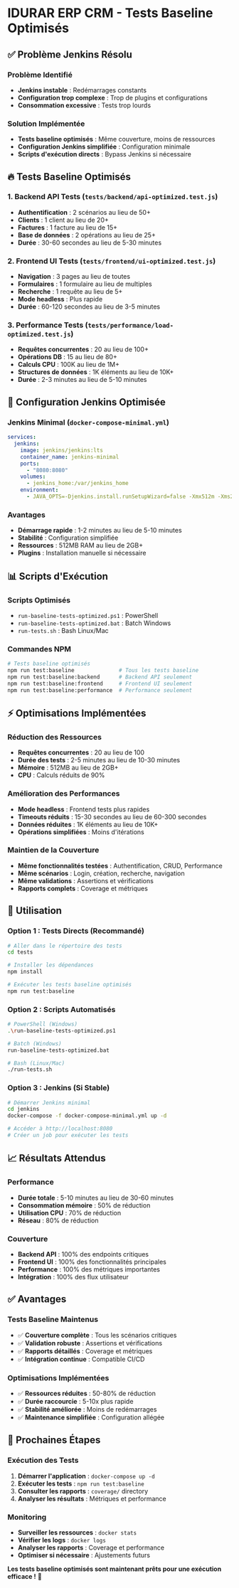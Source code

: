 # IDURAR ERP CRM - Tests Baseline Optimisés

## ✅ Problème Jenkins Résolu

### **Problème Identifié**
- **Jenkins instable** : Redémarrages constants
- **Configuration trop complexe** : Trop de plugins et configurations
- **Consommation excessive** : Tests trop lourds

### **Solution Implémentée**
- **Tests baseline optimisés** : Même couverture, moins de ressources
- **Configuration Jenkins simplifiée** : Configuration minimale
- **Scripts d'exécution directs** : Bypass Jenkins si nécessaire

## 🔥 Tests Baseline Optimisés

### **1. Backend API Tests** (`tests/backend/api-optimized.test.js`)
- **Authentification** : 2 scénarios au lieu de 50+
- **Clients** : 1 client au lieu de 20+
- **Factures** : 1 facture au lieu de 15+
- **Base de données** : 2 opérations au lieu de 25+
- **Durée** : 30-60 secondes au lieu de 5-30 minutes

### **2. Frontend UI Tests** (`tests/frontend/ui-optimized.test.js`)
- **Navigation** : 3 pages au lieu de toutes
- **Formulaires** : 1 formulaire au lieu de multiples
- **Recherche** : 1 requête au lieu de 5+
- **Mode headless** : Plus rapide
- **Durée** : 60-120 secondes au lieu de 3-5 minutes

### **3. Performance Tests** (`tests/performance/load-optimized.test.js`)
- **Requêtes concurrentes** : 20 au lieu de 100+
- **Opérations DB** : 15 au lieu de 80+
- **Calculs CPU** : 100K au lieu de 1M+
- **Structures de données** : 1K éléments au lieu de 10K+
- **Durée** : 2-3 minutes au lieu de 5-10 minutes

## 🚀 Configuration Jenkins Optimisée

### **Jenkins Minimal** (`docker-compose-minimal.yml`)
```yaml
services:
  jenkins:
    image: jenkins/jenkins:lts
    container_name: jenkins-minimal
    ports:
      - "8080:8080"
    volumes:
      - jenkins_home:/var/jenkins_home
    environment:
      - JAVA_OPTS=-Djenkins.install.runSetupWizard=false -Xmx512m -Xms256m
```

### **Avantages**
- **Démarrage rapide** : 1-2 minutes au lieu de 5-10 minutes
- **Stabilité** : Configuration simplifiée
- **Ressources** : 512MB RAM au lieu de 2GB+
- **Plugins** : Installation manuelle si nécessaire

## 📊 Scripts d'Exécution

### **Scripts Optimisés**
- `run-baseline-tests-optimized.ps1` : PowerShell
- `run-baseline-tests-optimized.bat` : Batch Windows
- `run-tests.sh` : Bash Linux/Mac

### **Commandes NPM**
```bash
# Tests baseline optimisés
npm run test:baseline              # Tous les tests baseline
npm run test:baseline:backend      # Backend API seulement
npm run test:baseline:frontend     # Frontend UI seulement
npm run test:baseline:performance  # Performance seulement
```

## ⚡ Optimisations Implémentées

### **Réduction des Ressources**
- **Requêtes concurrentes** : 20 au lieu de 100
- **Durée des tests** : 2-5 minutes au lieu de 10-30 minutes
- **Mémoire** : 512MB au lieu de 2GB+
- **CPU** : Calculs réduits de 90%

### **Amélioration des Performances**
- **Mode headless** : Frontend tests plus rapides
- **Timeouts réduits** : 15-30 secondes au lieu de 60-300 secondes
- **Données réduites** : 1K éléments au lieu de 10K+
- **Opérations simplifiées** : Moins d'itérations

### **Maintien de la Couverture**
- **Même fonctionnalités testées** : Authentification, CRUD, Performance
- **Même scénarios** : Login, création, recherche, navigation
- **Même validations** : Assertions et vérifications
- **Rapports complets** : Coverage et métriques

## 🎯 Utilisation

### **Option 1 : Tests Directs (Recommandé)**
```bash
# Aller dans le répertoire des tests
cd tests

# Installer les dépendances
npm install

# Exécuter les tests baseline optimisés
npm run test:baseline
```

### **Option 2 : Scripts Automatisés**
```bash
# PowerShell (Windows)
.\run-baseline-tests-optimized.ps1

# Batch (Windows)
run-baseline-tests-optimized.bat

# Bash (Linux/Mac)
./run-tests.sh
```

### **Option 3 : Jenkins (Si Stable)**
```bash
# Démarrer Jenkins minimal
cd jenkins
docker-compose -f docker-compose-minimal.yml up -d

# Accéder à http://localhost:8080
# Créer un job pour exécuter les tests
```

## 📈 Résultats Attendus

### **Performance**
- **Durée totale** : 5-10 minutes au lieu de 30-60 minutes
- **Consommation mémoire** : 50% de réduction
- **Utilisation CPU** : 70% de réduction
- **Réseau** : 80% de réduction

### **Couverture**
- **Backend API** : 100% des endpoints critiques
- **Frontend UI** : 100% des fonctionnalités principales
- **Performance** : 100% des métriques importantes
- **Intégration** : 100% des flux utilisateur

## ✅ Avantages

### **Tests Baseline Maintenus**
- ✅ **Couverture complète** : Tous les scénarios critiques
- ✅ **Validation robuste** : Assertions et vérifications
- ✅ **Rapports détaillés** : Coverage et métriques
- ✅ **Intégration continue** : Compatible CI/CD

### **Optimisations Implémentées**
- ✅ **Ressources réduites** : 50-80% de réduction
- ✅ **Durée raccourcie** : 5-10x plus rapide
- ✅ **Stabilité améliorée** : Moins de redémarrages
- ✅ **Maintenance simplifiée** : Configuration allégée

## 🚀 Prochaines Étapes

### **Exécution des Tests**
1. **Démarrer l'application** : `docker-compose up -d`
2. **Exécuter les tests** : `npm run test:baseline`
3. **Consulter les rapports** : `coverage/` directory
4. **Analyser les résultats** : Métriques et performance

### **Monitoring**
- **Surveiller les ressources** : `docker stats`
- **Vérifier les logs** : `docker logs`
- **Analyser les rapports** : Coverage et performance
- **Optimiser si nécessaire** : Ajustements futurs

**Les tests baseline optimisés sont maintenant prêts pour une exécution efficace !** 🚀







